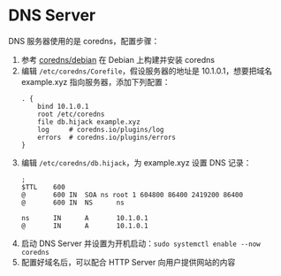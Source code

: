 # DNS Server

DNS 服务器使用的是 coredns，配置步骤：

1. 参考 [coredns/debian](https://github.com/coredns/debian) 在 Debian 上构建并安装 coredns
2. 编辑 `/etc/coredns/Corefile`，假设服务器的地址是 10.1.0.1，想要把域名 example.xyz 指向服务器，添加下列配置：
    ```
    . {
        bind 10.1.0.1
        root /etc/coredns
        file db.hijack example.xyz
        log     # coredns.io/plugins/log
        errors  # coredns.io/plugins/errors
    }
    ```
3. 编辑 `/etc/coredns/db.hijack`，为 example.xyz 设置 DNS 记录：
    ```
    ;
    $TTL    600
    @       600 IN  SOA ns root 1 604800 86400 2419200 86400
    @       600 IN  NS      ns

    ns      IN      A       10.1.0.1
    @       IN      A       10.1.0.1
    ```
3. 启动 DNS Server 并设置为开机启动：`sudo systemctl enable --now coredns`
4. 配置好域名后，可以配合 HTTP Server 向用户提供网站的内容
